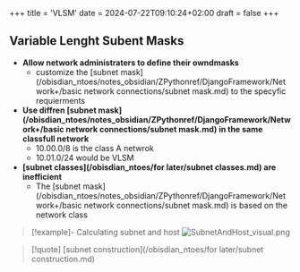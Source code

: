 +++
title = 'VLSM'
date = 2024-07-22T09:10:24+02:00
draft = false
+++

## Variable Lenght Subent Masks 
- **Allow network administraters to define their owndmasks**
	- customize the [subnet mask](/obisdian_ntoes/notes_obsidian/ZPythonref/DjangoFramework/Network+/basic network connections/subnet mask.md) to the specyfic requierments 
- **Use diffren [subnet mask](/obisdian_ntoes/notes_obsidian/ZPythonref/DjangoFramework/Network+/basic network connections/subnet mask.md) in the same classfull network** 
	- 10.00.0/8 is the class A netwrok
	- 10.01.0/24 would be VLSM  
 - **[subnet classes](/obisdian_ntoes/for later/subnet classes.md) are inefficient**
	 - The [subnet mask](/obisdian_ntoes/notes_obsidian/ZPythonref/DjangoFramework/Network+/basic network connections/subnet mask.md) is based on the network class 
> [!example]- Calculating subnet and host 
> ![SubnetAndHost_visual.png](/Notes/SubnetAndHost_visual.png)


>[!quote] [subnet construction](/obisdian_ntoes/for later/subnet construction.md)